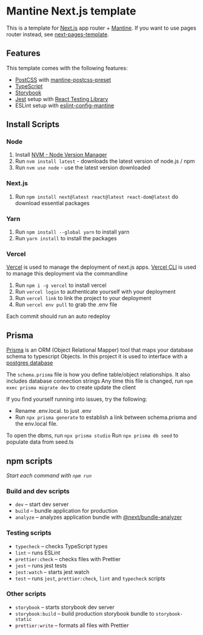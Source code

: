 # Mantine Next.js template

This is a template for [Next.js](https://nextjs.org/) app router + [Mantine](https://mantine.dev/).
If you want to use pages router instead, see [next-pages-template](https://github.com/mantinedev/next-pages-template).

## Features

This template comes with the following features:

- [PostCSS](https://postcss.org/) with [mantine-postcss-preset](https://mantine.dev/styles/postcss-preset)
- [TypeScript](https://www.typescriptlang.org/)
- [Storybook](https://storybook.js.org/)
- [Jest](https://jestjs.io/) setup with [React Testing Library](https://testing-library.com/docs/react-testing-library/intro)
- ESLint setup with [eslint-config-mantine](https://github.com/mantinedev/eslint-config-mantine)

## Install Scripts

### Node

1. Install [NVM - Node Version Manager](https://github.com/coreybutler/nvm-windows#readme)
2. Run `nvm install latest` - downloads the latest version of node.js / npm
3. Run `nvm use node` - use the latest version downloaded

### Next.js

1. Run `npm install next@latest react@latest react-dom@latest` do download essential packages

### Yarn

1. Run `npm install --global yarn` to install yarn
2. Run `yarn install` to install the packages

### Vercel

[Vercel](https://vercel.com) is used to manage the deployment of next.js apps. [Vercel CLI](https://vercel.com/docs/cli) is used to manage this deployment via the commandline

1. Run `npm i -g vercel` to install vercel
2. Run `vercel login` to authenticate yourself with your deployment
3. Run `vercel link` to link the project to your deployment
4. Run `vercel env pull` to grab the .env file

Each commit should run an auto redeploy

## Prisma

[Prisma](https://www.prisma.io/docs/getting-started) is an ORM (Object Relational Mapper) tool that maps your database schema to typescript Objects. In this project it is used to interface with a [postgres database](https://vercel.com/callens-projects-7eb10345/outbackbay/stores/postgres/store_xyk8UdT5cudU509C/data)

The `schema.prisma` file is how you define table/object relationships. It also includes database connection strings
Any time this file is changed, run `npm exec prisma migrate dev` to create update the client

If you find yourself running into issues, try the following:

- Rename .env.local. to just .env
- Run `npx prisma generate` to establish a link between schema.prisma and the env.local file.

To open the dbms, run `npx prisma studio`
Run `npx prisma db seed` to populate data from seed.ts

## npm scripts

_Start each command with `npm run`_

### Build and dev scripts

- `dev` – start dev server
- `build` – bundle application for production
- `analyze` – analyzes application bundle with [@next/bundle-analyzer](https://www.npmjs.com/package/@next/bundle-analyzer)

### Testing scripts

- `typecheck` – checks TypeScript types
- `lint` – runs ESLint
- `prettier:check` – checks files with Prettier
- `jest` – runs jest tests
- `jest:watch` – starts jest watch
- `test` – runs `jest`, `prettier:check`, `lint` and `typecheck` scripts

### Other scripts

- `storybook` – starts storybook dev server
- `storybook:build` – build production storybook bundle to `storybook-static`
- `prettier:write` – formats all files with Prettier
